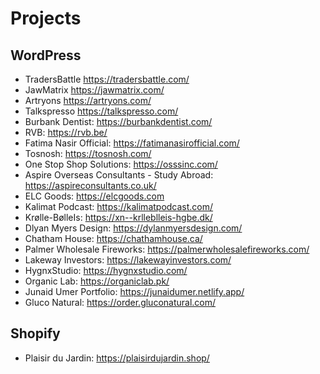# Projects

## WordPress

- TradersBattle <https://tradersbattle.com/>
- JawMatrix <https://jawmatrix.com/>
- Artryons <https://artryons.com/>
- Talkspresso <https://talkspresso.com/>
- Burbank Dentist: <https://burbankdentist.com/>
- RVB: <https://rvb.be/>
- Fatima Nasir Official: <https://fatimanasirofficial.com/>
- Tosnosh: <https://tosnosh.com/>
- One Stop Shop Solutions: <https://osssinc.com/>
- Aspire Overseas Consultants - Study Abroad: <https://aspireconsultants.co.uk/>
- ELC Goods: <https://elcgoods.com>
- Kalimat Podcast: <https://kalimatpodcast.com/>
- Krølle-BølleIs: <https://xn--krlleblleis-hgbe.dk/>
- Dlyan Myers Design: <https://dylanmyersdesign.com/>
- Chatham House: <https://chathamhouse.ca/>
- Palmer Wholesale Fireworks: <https://palmerwholesalefireworks.com/>
- Lakeway Investors: <https://lakewayinvestors.com/>
- HygnxStudio: <https://hygnxstudio.com/>
- Organic Lab: <https://organiclab.pk/>
- Junaid Umer Portfolio: <https://junaidumer.netlify.app/>
- Gluco Natural: <https://order.gluconatural.com/>

## Shopify

- Plaisir du Jardin: <https://plaisirdujardin.shop/>
